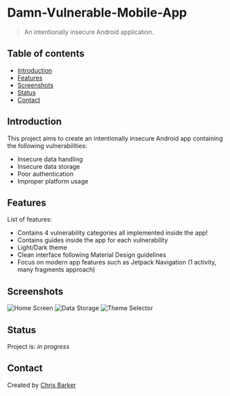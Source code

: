 # Damn-Vulnerable-Mobile-App
> An intentionally insecure Android application.

## Table of contents
* [Introduction](#introduction)
* [Features](#features)
* [Screenshots](#screenshots)
* [Status](#status)
* [Contact](#contact)

## Introduction
This project aims to create an intentionally insecure Android app containing the following vulnerabilities:
* Insecure data handling
* Insecure data storage
* Poor authentication
* Improper platform usage

## Features
List of features:
* Contains 4 vulnerability categories all implemented inside the app!
* Contains guides inside the app for each vulnerability
* Light/Dark theme
* Clean interface following Material Design guidelines
* Focus on modern app features such as Jetpack Navigation (1 activity, many fragments approach)

## Screenshots
![Home Screen](./images/readme/home_screen.png "The home page")
![Data Storage](./images/readme/data_storage.png "The insecure data storage page")
![Theme Selector](./images/readme/theme_selector.png "The settings page containing a theme selector")

## Status
Project is: _in progress_

## Contact
Created by [Chris Barker](https://github.com/barkerchris)